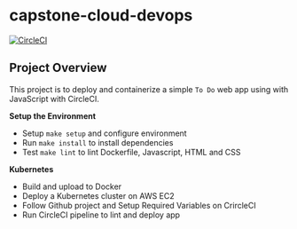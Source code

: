 # capstone-cloud-devops

[![CircleCI](https://circleci.com/gh/nullobsidian/capstone-cloud-devops/tree/main.svg?style=svg)](https://circleci.com/gh/nullobsidian/capstone-cloud-devops/tree/main)

## Project Overview

This project is to deploy and containerize a simple `To Do` web app using with JavaScript with CircleCI. 

**Setup the Environment**
- Setup `make setup` and configure environment
- Run `make install` to install dependencies
- Test `make lint` to lint Dockerfile, Javascript, HTML and CSS

**Kubernetes**
- Build and upload to Docker
- Deploy a Kubernetes cluster on AWS EC2
- Follow Github project and Setup Required Variables on CrircleCI
- Run CircleCI pipeline to lint and deploy app
